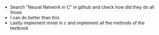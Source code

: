 - Search "Neural Network in C" in github and check how did they do all those
- I can do better than this
- Lastly implement mnist in c and implement all the methods of the textbook
